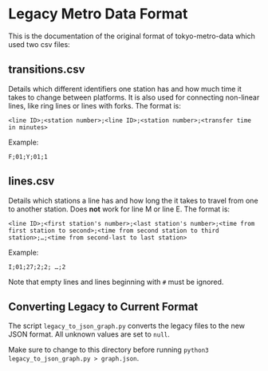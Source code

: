 # Legacy Metro Data Format

This is the documentation of the original format of tokyo-metro-data which used two csv files:

## transitions.csv

Details which different identifiers one station has
and how much time it takes to change between platforms.
It is also used for connecting non-linear lines, like ring lines
or lines with forks.
The format is:

```
<line ID>;<station number>;<line ID>;<station number>;<transfer time in minutes>
```

Example:

```
F;01;Y;01;1
```

## lines.csv

Details which stations a line has and how long the it takes to travel from one to another station.
Does **not** work for line M or line E. The format is:

```
<line ID>;<first station's number>;<last station's number>;<time from first station to second>;<time from second station to third station>;…;<time from second-last to last station>
```

Example:

```
I;01;27;2;2; …;2
```

Note that empty lines and lines beginning with `#` must be ignored.

## Converting Legacy to Current Format

The script `legacy_to_json_graph.py` converts the legacy files to the new
JSON format. All unknown values are set to `null`.

Make sure to change to this directory before running `python3 legacy_to_json_graph.py > graph.json`.
